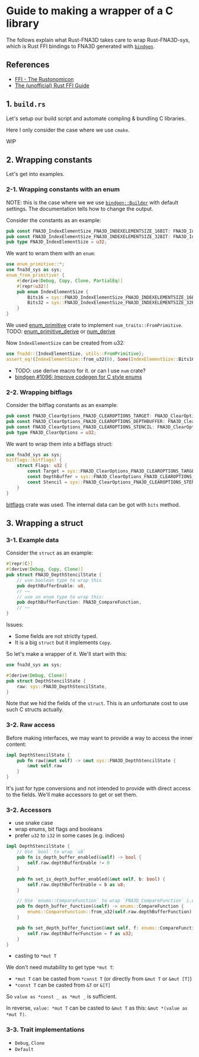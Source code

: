 # Guide to making a wrapper of a C library

The follows explain what Rust-FNA3D takes care to wrap Rust-FNA3D-sys, which is Rust FFI
bindings to FNA3D generated with [`bindgen`](https://github.com/rust-lang/rust-bindgen).

## References

* [FFI - The Rustonomicon](https://doc.rust-lang.org/nomicon/ffi.html#foreign-function-interface)
* [The (unofficial) Rust FFI Guide](https://michael-f-bryan.github.io/rust-ffi-guide/)

## 1. `build.rs`

Let's setup our build script and automate compling & bundling C libraries.

Here I only consider the case where we use `cmake`.

WIP

## 2. Wrapping constants

Let's get into examples.

### 2-1. Wrapping constants with an enum

NOTE: this is the case where we we use [`bindgen::Builder`](https://docs.rs/bindgen/newest/bindgen/struct.Builder.html) with default settings. The documentation tells how to change the output.

Consider the constants as an example:

```rust
pub const FNA3D_IndexElementSize_FNA3D_INDEXELEMENTSIZE_16BIT: FNA3D_IndexElementSize = 0;
pub const FNA3D_IndexElementSize_FNA3D_INDEXELEMENTSIZE_32BIT: FNA3D_IndexElementSize = 1;
pub type FNA3D_IndexElementSize = u32;
```

We want to wram them with an `enum`:

```rust
use enum_primitive::*;
use fna3d_sys as sys;
enum_from_primitive! {
    #[derive(Debug, Copy, Clone, PartialEq)]
    #[repr(u32)]
    pub enum IndexElementSize {
        Bits16 = sys::FNA3D_IndexElementSize_FNA3D_INDEXELEMENTSIZE_16BIT,
        Bits32 = sys::FNA3D_IndexElementSize_FNA3D_INDEXELEMENTSIZE_32BIT,
    }
}
```

We used [enum_primitive](https://crates.io/crates/enum_primitive) crate to implement `num_traits::FromPrimitive`. TODO: [enum_primitive_derive](https://docs.rs/enum-primitive-derive/newest/enum_primitive_derive/) or [num_derive](https://docs.rs/num-derive/newest/num_derive/)

Now `IndexElementSize` can be created from u32:

```rust
use fna3d::{IndexElementSize, utils::FromPrimitive};
assert_eq!(IndexElementSize::from_u32(0), Some(IndexElementSize::Bits16));
```

* TODO: use derive macro for it. or can I use `num` crate?
* [bindgen #1096: Improve codegen for C style enums](https://github.com/rust-lang/rust-bindgen/issues/1096)

### 2-2. Wrapping bitflags

Consider the bitflag constants as an example:

```rust
pub const FNA3D_ClearOptions_FNA3D_CLEAROPTIONS_TARGET: FNA3D_ClearOptions = 1;
pub const FNA3D_ClearOptions_FNA3D_CLEAROPTIONS_DEPTHBUFFER: FNA3D_ClearOptions = 2;
pub const FNA3D_ClearOptions_FNA3D_CLEAROPTIONS_STENCIL: FNA3D_ClearOptions = 4;
pub type FNA3D_ClearOptions = u32;
```

We want to wrap them into a bitflags struct:

```rust
use fna3d_sys as sys;
bitflags::bitflags! {
    struct Flags: u32 {
        const Target = sys::FNA3D_ClearOptions_FNA3D_CLEAROPTIONS_TARGET;
        const DepthBuffer = sys::FNA3D_ClearOptions_FNA3D_CLEAROPTIONS_DEPTHBUFFER;
        const Stencil = sys::FNA3D_ClearOptions_FNA3D_CLEAROPTIONS_STENCIL;
    }
}
```

[bitflags](https://docs.rs/bitflags/newest/bitflags/) crate was used. The internal data can be got with `bits` method.

## 3. Wrapping a struct

### 3-1. Example data

Consider the `struct` as an example:

```rust
#[repr(C)]
#[derive(Debug, Copy, Clone)]
pub struct FNA3D_DepthStencilState {
    // use boolean type to wrap this
    pub depthBufferEnable: u8,
    // ~~
    // use an enum type to wrap this:
    pub depthBufferFunction: FNA3D_CompareFunction,
    // ~~
}
```

Issues:

* Some fields are not strictly typed.
* It is a big `struct` but it implements `Copy`.

So let's make a wrapper of it. We'll start with this:

```rust
use fna3d_sys as sys;

#[derive(Debug, Clone)]
pub struct DepthStencilState {
    raw: sys::FNA3D_DepthStencilState,
}
```

Note that we hid the fields of the `struct`. This is an unfortunate cost to use such C structs actually.

### 3-2. Raw access

Before making interfaces, we may want to provide a way to access the inner content:

```rust
impl DepthStencilState {
    pub fn raw(&mut self) -> &mut sys::FNA3D_DepthStencilState {
        &mut self.raw
    }
}
```

It's just for type conversions and not intended to provide with direct access to the fields. We'll make accessors to get or set them.

### 3-2. Accessors

* use snake case
* wrap enums, bit flags and booleans
* prefer `u32` to `i32` in some cases (e.g. indices)

```rust
impl DepthStencilState {
    // Use `bool` to wrap `u8`
    pub fn is_depth_buffer_enabled(&self) -> bool {
        self.raw.depthBufferEnable != 0
    }

    pub fn set_is_depth_buffer_enabled(&mut self, b: bool) {
        self.raw.depthBufferEnable = b as u8;
    }

    // Use `enums::CompareFunction` to wrap `FNA3D_CompareFunction` i.e. `u32`
    pub fn depth_buffer_function(&self) -> enums::CompareFunction {
        enums::CompareFunction::from_u32(self.raw.depthBufferFunction).unwrap()
    }

    pub fn set_depth_buffer_function(&mut self, f: enums::CompareFunction) {
        self.raw.depthBufferFunction = f as u32;
    }
}
```

* casting to `*mut T`

We don't need mutability to get type `*mut T`:

* `*mut T` can be casted from `*const T` (or directly from `&mut T` or `&mut [T]`)
* `*const T` can be casted from `&T` or `&[T]`

So `value as *const _ as *mut _` is sufficient.

In reverse, `value: *mut T` can be casted to `&mut T` as this: `&mut *(value as *mut T)`.

### 3-3. Trait implementations

* `Debug`, `Clone`
* `Default`
